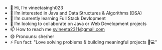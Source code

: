 - 👋 Hi, I’m vineetasingh023
- 👀 I’m interested in Java and Data Structures & Algorithms (DSA)
- 🌱 I’m currently learning Full Stack Devlopment
- 💞️ I’m looking to collaborate on Java or Web Development projects
- 📫 How to reach me svineeta2311@gmail.com
- 😄 Pronouns: she/her
- ⚡ Fun fact: "Love solving problems & building meaningful projects 🧠💻"

<!---
vineetasingh023/vineetasingh023 is a ✨ special ✨ repository because its `README.md` (this file) appears on your GitHub profile.
You can click the Preview link to take a look at your changes.
--->
